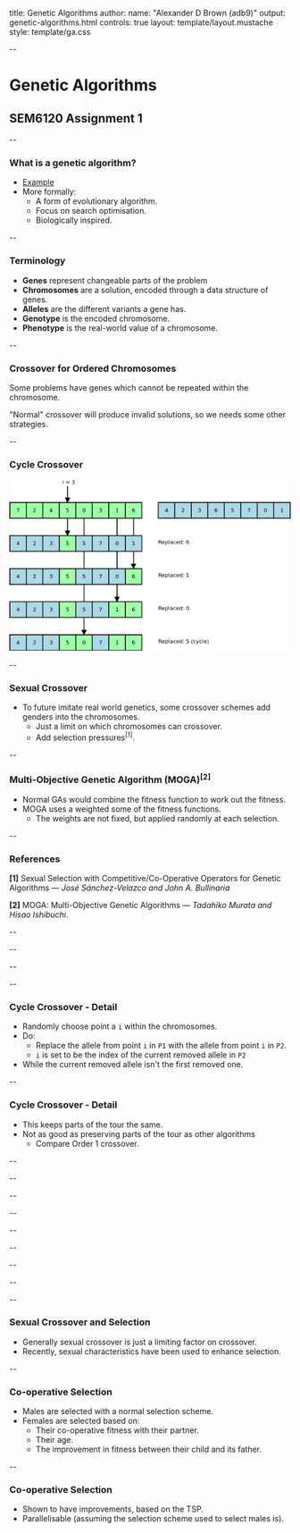 title: Genetic Algorithms
author:
  name: "Alexander D Brown (adb9)"
output: genetic-algorithms.html
controls: true
layout: template/layout.mustache
style: template/ga.css

--

# Genetic Algorithms
## SEM6120 Assignment 1

--

### What is a genetic algorithm?

* [Example](http://boxcar2d.com/)
* More formally:
  * A form of evolutionary algorithm.
  * Focus on search optimisation.
  * Biologically inspired.

--

### Terminology

* **Genes** represent changeable parts of the problem
* **Chromosomes** are a solution, encoded through a data structure of genes.
* **Alleles** are the different variants a gene has.
* **Genotype** is the encoded chromosome.
* **Phenotype** is the real-world value of a chromosome.

--

### Crossover for Ordered Chromosomes

Some problems have genes which cannot be repeated within the chromosome.

"Normal" crossover will produce invalid solutions, so we needs some other
strategies.

--

### Cycle Crossover

![Cycle Crossover](./img/cycle-crossover.png "Cycle Crossover")


--

### Sexual Crossover

* To future imitate real world genetics, some crossover schemes add genders 
  into the chromosomes. 
  * Just a limit on which chromosomes can crossover.
  * Add selection pressures<sup>[1]</sup>.

--

### Multi-Objective Genetic Algorithm (MOGA)<sup>[2]</sup>

* Normal GAs would combine the fitness function to work out the fitness.
* MOGA uses a weighted some of the fitness functions.
  * The weights are not fixed, but applied randomly at each selection.

--

### References

**[1]** Sexual Selection with Competitive/Co-Operative Operators for Genetic
Algorithms &mdash; *Jos&eacute; S&aacute;nchez-Velazco and John A. Bullinaria*

**[2]** MOGA: Multi-Objective Genetic Algorithms &mdash; *Tadahiko Murata and
Hisao Ishibuchi*.

--
<!-- 8 -->

--
<!-- 9 -->

--
<!-- 10 -->

--

### Cycle Crossover - Detail

* Randomly choose point a `i` within the chromosomes.
* Do:
  * Replace the allele from point `i` in `P1` with the allele from point `i` in
    `P2`.
  * `i` is set to be the index of the current removed allele in `P2`
* While the current removed allele isn't the first removed one.

--

### Cycle Crossover - Detail

* This keeps parts of the tour the same.
* Not as good as preserving parts of the tour as other algorithms
  * Compare Order 1 crossover.

--
<!-- 13 -->

--
<!-- 14 -->

--
<!-- 15 -->

--
<!-- 16 -->

--
<!-- 17 -->

--
<!-- 18 -->

--
<!-- 19 -->

--
<!-- 20 -->

--

### Sexual Crossover and Selection

* Generally sexual crossover is just a limiting factor on crossover.
* Recently, sexual characteristics have been used to enhance selection.

--

### Co-operative Selection

* Males are selected with a normal selection scheme.
* Females are selected based on:
  * Their co-operative fitness with their partner.
  * Their age.
  * The improvement in fitness between their child and its father.

--

### Co-operative Selection

* Shown to have improvements, based on the TSP.
* Parallelisable (assuming the selection scheme used to select males is).
